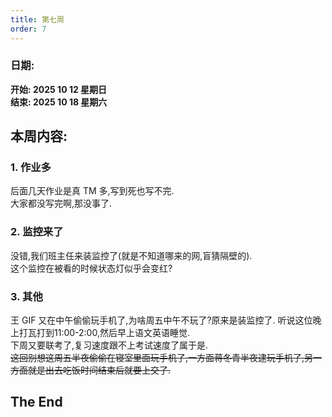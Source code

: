 ```yaml
---
title: 第七周
order: 7
---
```


### 日期:
**开始: 2025 10 12 星期日**  
**结束: 2025 10 18 星期六**  

## 本周内容:

### 1. 作业多

后面几天作业是真 TM 多,写到死也写不完.  
大家都没写完啊,那没事了.  

### 2. 监控来了

没错,我们班主任来装监控了(就是不知道哪来的网,盲猜隔壁的).  
这个监控在被看的时候状态灯似乎会变红?  

### 3. 其他

王 GIF 又在中午偷偷玩手机了,为啥周五中午不玩了?原来是装监控了. 
听说这位晚上打瓦打到11:00-2:00,然后早上语文英语睡觉.  
下周又要联考了,复习速度跟不上考试速度了属于是.  
~~这回别想这周五半夜偷偷在寝室里面玩手机了,一方面蒋冬青半夜逮玩手机了,另一方面就是出去吃饭时间结束后就要上交了.~~  

## The End